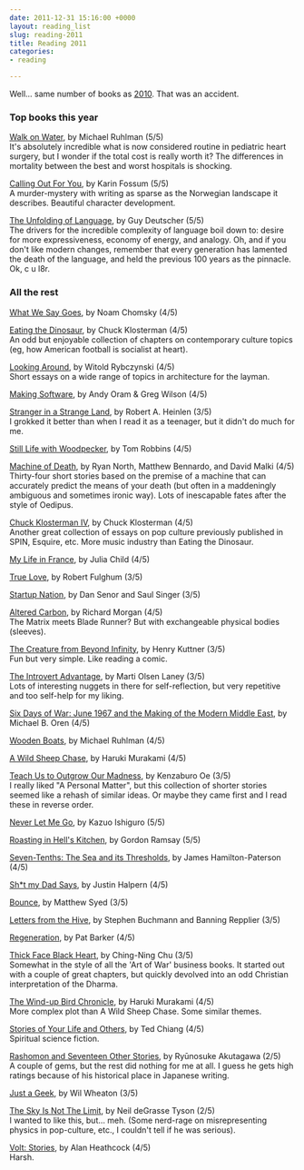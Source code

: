 ```yaml
---
date: 2011-12-31 15:16:00 +0000
layout: reading_list
slug: reading-2011
title: Reading 2011
categories:
- reading

---
```

Well... same number of books as [2010](/reading-2010/). That was an accident.

### Top books this year

[Walk on Water](http://www.amazon.com/dp/0142004111), by Michael Ruhlman (5/5)  
It's absolutely incredible what is now considered routine in pediatric heart surgery, but I wonder if the total cost is really worth it? The differences in mortality between the best and worst hospitals is shocking.

[Calling Out For You](http://www.amazon.com/dp/0099565498), by Karin Fossum (5/5)  
A murder-mystery with writing as sparse as the Norwegian landscape it describes. Beautiful character development.

[The Unfolding of Language](http://www.amazon.com/dp/0805080120), by Guy Deutscher (5/5)  
The drivers for the incredible complexity of language boil down to: desire for more expressiveness, economy of energy, and analogy. Oh, and if you don't like modern changes, remember that every generation has lamented the death of the language, and held the previous 100 years as the pinnacle. Ok, c u l8r.

### All the rest

[What We Say Goes](http://www.amazon.com/dp/0805086714), by Noam Chomsky (4/5)

[Eating the Dinosaur](http://www.amazon.com/dp/B005Q5ONEI), by Chuck Klosterman (4/5)  
An odd but enjoyable collection of chapters on contemporary culture topics (eg, how American football is socialist at heart).

[Looking Around](http://www.amazon.com/dp/0140168893), by Witold Rybczynski (4/5)  
Short essays on a wide range of topics in architecture for the layman.

[Making Software](http://www.amazon.com/dp/0596808321), by Andy Oram & Greg Wilson (4/5)

[Stranger in a Strange Land](http://www.amazon.com/dp/0441788386), by Robert A. Heinlen (3/5)  
I grokked it better than when I read it as a teenager, but it didn't do much for me.

[Still Life with Woodpecker](http://www.amazon.com/dp/0553348973), by Tom Robbins (4/5)

[Machine of Death](http://www.amazon.com/dp/0982167121), by Ryan North, Matthew Bennardo, and David Malki (4/5)  
Thirty-four short stories based on the premise of a machine that can accurately predict the means of your death (but often in a maddeningly ambiguous and sometimes ironic way). Lots of inescapable fates after the style of Oedipus.

[Chuck Klosterman IV](http://www.amazon.com/dp/0743284895), by Chuck Klosterman (4/5)  
Another great collection of essays on pop culture previously published in SPIN, Esquire, etc. More music industry than Eating the Dinosaur.

[My Life in France](http://www.amazon.com/dp/B006G89IOO), by Julia Child (4/5)

[True Love](http://www.amazon.com/dp/0061096164), by Robert Fulghum (3/5)

[Startup Nation](http://www.amazon.com/dp/0446541478), by Dan Senor and Saul Singer (3/5)

[Altered Carbon](http://www.amazon.com/dp/0345457692), by Richard Morgan (4/5)  
The Matrix meets Blade Runner? But with exchangeable physical bodies (sleeves).

[The Creature from Beyond Infinity](http://www.amazon.com/dp/1419158031), by Henry Kuttner (3/5)  
Fun but very simple. Like reading a comic.

[The Introvert Advantage](http://www.amazon.com/dp/0761123695), by Marti Olsen Laney (3/5)  
Lots of interesting nuggets in there for self-reflection, but very repetitive and too self-help for my liking.

[Six Days of War: June 1967 and the Making of the Modern Middle East](http://www.amazon.com/dp/0345461924), by Michael B. Oren (4/5)

[Wooden Boats](http://www.amazon.com/dp/014200121X), by Michael Ruhlman (4/5)

[A Wild Sheep Chase](http://www.amazon.com/dp/037571894X), by Haruki Murakami (4/5)

[Teach Us to Outgrow Our Madness](http://www.amazon.com/dp/080215185X), by Kenzaburo Oe (3/5)  
I really liked "A Personal Matter", but this collection of shorter stories seemed like a rehash of similar ideas. Or maybe they came first and I read these in reverse order.

[Never Let Me Go](http://www.amazon.com/dp/1400078776), by Kazuo Ishiguro (5/5)

[Roasting in Hell's Kitchen](http://www.amazon.com/dp/0061191981), by Gordon Ramsay (5/5)

[Seven-Tenths: The Sea and its Thresholds](http://www.amazon.com/dp/1933372699), by James Hamilton-Paterson (4/5)

[Sh*t my Dad Says](http://www.amazon.com/dp/0061992704), by Justin Halpern (4/5)

[Bounce](http://www.amazon.com/dp/B004NSVE5U), by Matthew Syed (3/5)

[Letters from the Hive](http://www.amazon.com/dp/0553382667), by Stephen Buchmann and Banning Repplier (3/5)

[Regeneration](http://www.amazon.com/dp/0452270073), by Pat Barker (4/5)

[Thick Face Black Heart](http://www.amazon.com/dp/0446670200), by Ching-Ning Chu (3/5)  
Somewhat in the style of all the 'Art of War' business books. It started out with a couple of great chapters, but quickly devolved into an odd Christian interpretation of the Dharma.

[The Wind-up Bird Chronicle](http://www.amazon.com/dp/0679775439), by Haruki Murakami (4/5)  
More complex plot than A Wild Sheep Chase. Some similar themes.

[Stories of Your Life and Others](http://www.amazon.com/dp/1931520720), by Ted Chiang (4/5)  
Spiritual science fiction.

[Rashomon and Seventeen Other Stories](http://www.amazon.com/dp/0140449701), by Ryūnosuke Akutagawa (2/5)  
A couple of gems, but the rest did nothing for me at all. I guess he gets high ratings because of his historical place in Japanese writing.

[Just a Geek](http://www.amazon.com/dp/0596806310), by Wil Wheaton (3/5)

[The Sky Is Not The Limit](http://www.amazon.com/dp/159102188X), by Neil deGrasse Tyson (2/5)  
I wanted to like this, but... meh. (Some nerd-rage on misrepresenting physics in pop-culture, etc., I couldn't tell if he was serious).

[Volt: Stories](http://www.amazon.com/dp/1555975771), by Alan Heathcock (4/5)  
Harsh.